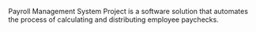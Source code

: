 Payroll Management System Project is a software solution that automates the process of calculating and distributing employee paychecks.
